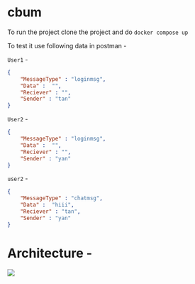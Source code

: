 # cbum

To run the project clone the project and do `docker compose up`

To test it use following data in postman - 

`User1` - 
```json
{
    "MessageType" : "loginmsg",
	"Data" :  "",
	"Reciever" : "",
	"Sender" : "tan"
}
```

`User2` - 
```json
{
    "MessageType" : "loginmsg",
	"Data" :  "",
	"Reciever" : "",
	"Sender" : "yan"
}
```

`user2` - 
```json
{
    "MessageType" : "chatmsg",
	"Data" :  "hiii",
	"Reciever" : "tan",
	"Sender" : "yan"
}
```

# Architecture - 
<img src="backendArchitecture.png"/>